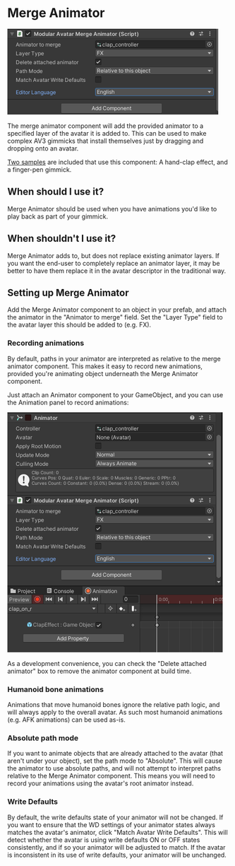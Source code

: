 ﻿# Merge Animator

![Merge Animator](merge-animator.png)

The merge animator component will add the provided animator to a specified layer of the avatar it is added to. This can be used to make complex AV3 gimmicks that install themselves just by dragging and dropping onto an avatar.

[Two samples](../samples/) are included that use this component: A hand-clap effect, and a finger-pen gimmick.

## When should I use it?

Merge Animator should be used when you have animations you'd like to play back as part of your gimmick.

## When shouldn't I use it?

Merge Animator adds to, but does not replace existing animator layers. If you want the end-user to completely replace an animator layer, it may be better to have them replace it in the avatar descriptor in the traditional way.

## Setting up Merge Animator

Add the Merge Animator component to an object in your prefab, and attach the animator in the "Animator to merge" field. Set the "Layer Type" field to the avatar layer this should be added to (e.g. FX).

### Recording animations

By default, paths in your animator are interpreted as relative to the merge animator component. This makes it easy to record new animations, provided you're animating object underneath the Merge Animator component.

Just attach an Animator component to your GameObject, and you can use the Animation panel to record animations:

![Recording an animation using Merge Animator](merge-animator-record.png)

As a development convenience, you can check the "Delete attached animator" box to remove the animator component at build time.

### Humanoid bone animations

Animations that move humanoid bones ignore the relative path logic, and will always apply to the overall avatar. As such most humanoid animations (e.g. AFK animations) can be used as-is.

### Absolute path mode

If you want to animate objects that are already attached to the avatar (that aren't under your object), set the path mode to "Absolute". This will cause the animator to use absolute paths, and will not attempt to interpret paths relative to the Merge Animator component.
This means you will need to record your animations using the avatar's root animator instead.

### Write Defaults

By default, the write defaults state of your animator will not be changed. If you want to ensure that the WD settings of your animator states always matches the avatar's animator, click "Match Avatar Write Defaults".
This will detect whether the avatar is using write defaults ON or OFF states consistently, and if so your animator will be adjusted to match. If the avatar is inconsistent in its use of write defaults, your animator will be unchanged.
